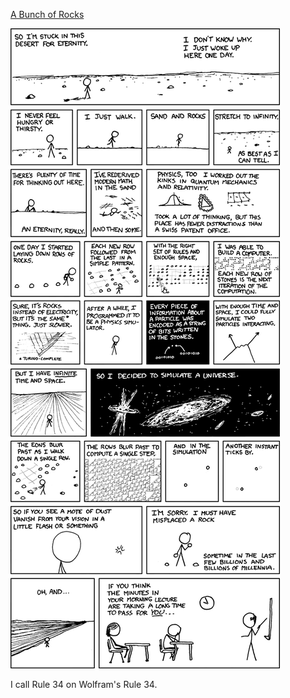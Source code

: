 [A Bunch of Rocks](https://xkcd.com/505)

![A Bunch of Rocks](./random_comic.png)

I call Rule 34 on Wolfram's Rule 34.


